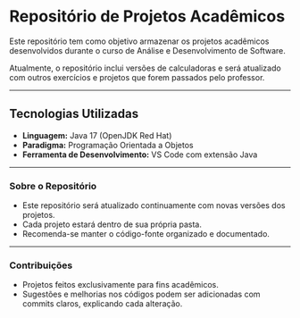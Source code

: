 # Repositório de Projetos Acadêmicos

Este repositório tem como objetivo armazenar os projetos acadêmicos desenvolvidos durante o curso de Análise e Desenvolvimento de Software.

Atualmente, o repositório inclui versões de calculadoras e será atualizado com outros exercícios e projetos que forem passados pelo professor.

---

## Tecnologias Utilizadas

- **Linguagem:** Java 17 (OpenJDK Red Hat)
- **Paradigma:** Programação Orientada a Objetos
- **Ferramenta de Desenvolvimento:** VS Code com extensão Java

---

### Sobre o Repositório

- Este repositório será atualizado continuamente com novas versões dos projetos.
- Cada projeto estará dentro de sua própria pasta.
- Recomenda-se manter o código-fonte organizado e documentado.

---

### Contribuições

- Projetos feitos exclusivamente para fins acadêmicos.
- Sugestões e melhorias nos códigos podem ser adicionadas com commits claros, explicando cada alteração.
